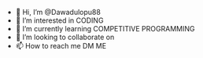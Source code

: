 - 👋 Hi, I’m @Dawadulopu88
- 👀 I’m interested in CODING
- 🌱 I’m currently learning COMPETITIVE PROGRAMMING
- 💞️ I’m looking to collaborate on 
- 📫 How to reach me DM ME

<!---
Dawadulopu88/Dawadulopu88 is a ✨ special ✨ repository because its `README.md` (this file) appears on your GitHub profile.
You can click the Preview link to take a look at your changes.
--->
